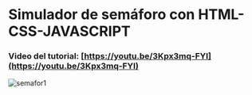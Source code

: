 # Simulador de semáforo con HTML-CSS-JAVASCRIPT 
### Video del tutorial: [https://youtu.be/3Kpx3mq-FYI](https://youtu.be/3Kpx3mq-FYI)
![semafor1](https://user-images.githubusercontent.com/85034795/130899097-20c360c3-216d-4a56-8d13-89bafde74857.png)
